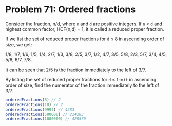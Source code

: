 # Problem 71: Ordered fractions

Consider the fraction, n/d, where `n` and `d` are positive integers. If `n` < `d` and highest common factor, HCF(n,d) = 1, it is called a reduced proper fraction.

If we list the set of reduced proper fractions for `d` ≤ 8 in ascending order of size, we get:

1/8, 1/7, 1/6, 1/5, 1/4, 2/7, 1/3, 3/8, 2/5, 3/7, 1/2, 4/7, 3/5, 5/8, 2/3, 5/7, 3/4, 4/5, 5/6, 6/7, 7/8.
 
It can be seen that 2/5 is the fraction immediately to the left of 3/7.

By listing the set of reduced proper fractions for `d` ≤ `limit` in ascending order of size, find the numerator of the fraction immediately to the left of 3/7.

```javascript
orderedFractions(8) // 2
orderedFractions(10) // 2
orderedFractions(9994) // 4283
orderedFractions(500000) // 214283
orderedFractions(1000000) // 428570
```
